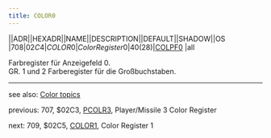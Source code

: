 ```yaml
---
title: COLOR0
---
```

||ADR||HEXADR||NAME||DESCRIPTION||DEFAULT||SHADOW||OS  
|708|$02C4|COLOR0|Color Register 0|40 ($28)|[COLPF0](../COLPF0/index.md) |all  
  
Farbregister für Anzeigefeld 0.  
GR. 1 und 2 Farberegister für die Großbuchstaben.  
  
---
see also: [Color topics](../Color_topics/index.md)  
  
previous: 707, $02C3, [PCOLR3](../PCOLR3/index.md), Player/Missile 3 Color Register  
  
next: 709, $02C5, [COLOR1](../COLOR1/index.md), Color Register 1  
